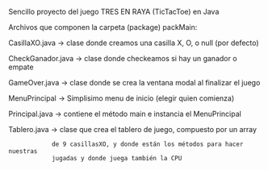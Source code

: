 Sencillo proyecto del juego TRES EN RAYA (TicTacToe) en Java

Archivos que componen la carpeta (package) packMain:

CasillaXO.java -> clase donde creamos una casilla X, O, o null (por defecto)

CheckGanador.java -> clase donde checkeamos si hay un ganador o empate

GameOver.java -> clase donde se crea la ventana modal al finalizar el juego

MenuPrincipal -> Simplisimo menu de inicio (elegir quien comienza)

Principal.java -> contiene el método main e instancia el MenuPrincipal

Tablero.java -> clase que crea el tablero de juego, compuesto por un array

				de 9 casillasXO, y donde están los métodos para hacer nuestras
				jugadas y donde juega también la CPU

